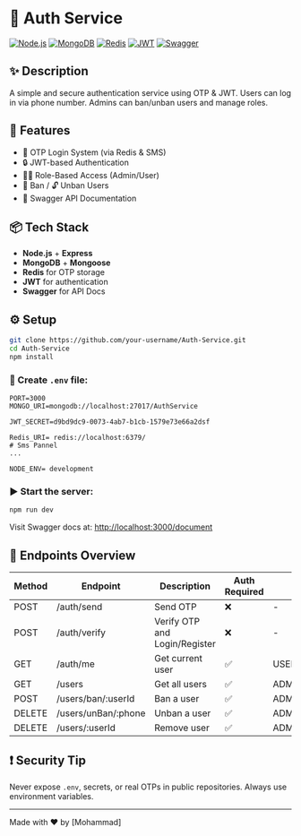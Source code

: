 # 🔐 Auth Service

[![Node.js](https://img.shields.io/badge/Node.js-18.x-green.svg)](https://nodejs.org/)
[![MongoDB](https://img.shields.io/badge/MongoDB-%20%F0%9F%92%BE-green)](https://mongodb.com)
[![Redis](https://img.shields.io/badge/Redis-%E2%9A%AB-red)](https://redis.io/)
[![JWT](https://img.shields.io/badge/JWT-secure-yellow)](https://jwt.io)
[![Swagger](https://img.shields.io/badge/Swagger-UI-blue)](http://localhost:3000/api-docs)

## ✨ Description

A simple and secure authentication service using OTP & JWT. Users can log in via phone number. Admins can ban/unban users and manage roles.

## 🚀 Features

- 📲 OTP Login System (via Redis & SMS)
- 🔒 JWT-based Authentication
- 🧑‍💼 Role-Based Access (Admin/User)
- 🚫 Ban / 🔓 Unban Users
- 📑 Swagger API Documentation

## 📦 Tech Stack

- **Node.js** + **Express**
- **MongoDB** + **Mongoose**
- **Redis** for OTP storage
- **JWT** for authentication
- **Swagger** for API Docs

## ⚙️ Setup

```bash
git clone https://github.com/your-username/Auth-Service.git
cd Auth-Service
npm install
```

### 📁 Create `.env` file:

```env
PORT=3000
MONGO_URI=mongodb://localhost:27017/AuthService

JWT_SECRET=d9bd9dc9-0073-4ab7-b1cb-1579e73e66a2dsf

Redis_URI= redis://localhost:6379/
# Sms Pannel
...

NODE_ENV= development
```

### ▶️ Start the server:

```bash
npm run dev
```

Visit Swagger docs at: [http://localhost:3000/document](http://localhost:3000/document)

## 🔐 Endpoints Overview

| Method | Endpoint            | Description                   | Auth Required | Role       |
| ------ | ------------------- | ----------------------------- | ------------- | ---------- |
| POST   | /auth/send          | Send OTP                      | ❌            | -          |
| POST   | /auth/verify        | Verify OTP and Login/Register | ❌            | -          |
| GET    | /auth/me            | Get current user              | ✅            | USER/ADMIN |
| GET    | /users              | Get all users                 | ✅            | ADMIN      |
| POST   | /users/ban/:userId  | Ban a user                    | ✅            | ADMIN      |
| DELETE | /users/unBan/:phone | Unban a user                  | ✅            | ADMIN      |
| DELETE | /users/:userId      | Remove user                   | ✅            | ADMIN      |

## ❗ Security Tip

Never expose `.env`, secrets, or real OTPs in public repositories. Always use environment variables.

---

Made with ❤️ by [Mohammad]
